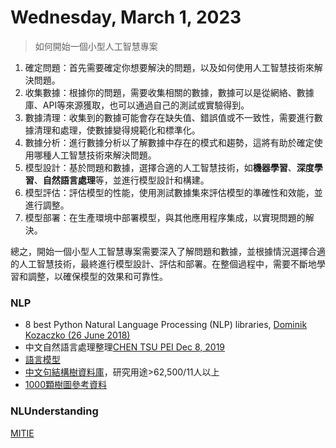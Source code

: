 # Wednesday, March 1, 2023

> 如何開始一個小型人工智慧專案

1. 確定問題：首先需要確定你想要解決的問題，以及如何使用人工智慧技術來解決問題。
2. 收集數據：根據你的問題，需要收集相關的數據，數據可以是從網絡、數據庫、API等來源獲取，也可以通過自己的測試或實驗得到。
3. 數據清理：收集到的數據可能會存在缺失值、錯誤值或不一致性，需要進行數據清理和處理，使數據變得規範化和標準化。
4. 數據分析：進行數據分析以了解數據中存在的模式和趨勢，這將有助於確定使用哪種人工智慧技術來解決問題。
5. 模型設計：基於問題和數據，選擇合適的人工智慧技術，如**機器學習**、**深度學習**、**自然語言處理**等，並進行模型設計和構建。
6. 模型評估：評估模型的性能，使用測試數據集來評估模型的準確性和效能，並進行調整。
7. 模型部署：在生產環境中部署模型，與其他應用程序集成，以實現問題的解決。

總之，開始一個小型人工智慧專案需要深入了解問題和數據，並根據情況選擇合適的人工智慧技術，最終進行模型設計、評估和部署。在整個過程中，需要不斷地學習和調整，以確保模型的效果和可靠性。

### NLP

- 8 best Python Natural Language Processing (NLP) libraries, [Dominik Kozaczko (26 June 2018)](https://sunscrapers.com/blog/8-best-python-natural-language-processing-nlp/)
- 中文自然語言處理整理[CHEN TSU PEI Dec 8, 2019](https://medium.com/nlp-tsupei/從零開始學習自然語言處理-a729bccecda)
- [語言模型](https://ckip.iis.sinica.edu.tw/project/language_model)
- [中文句結構樹資料庫](https://iptt.sinica.edu.tw/shares/431)，研究用途>62,500/11人以上
- [1000顆樹圖參考資料](http://treebank.sinica.edu.tw/)

### NLUnderstanding

[MITIE](https://github.com/mit-nlp/MITIE)
